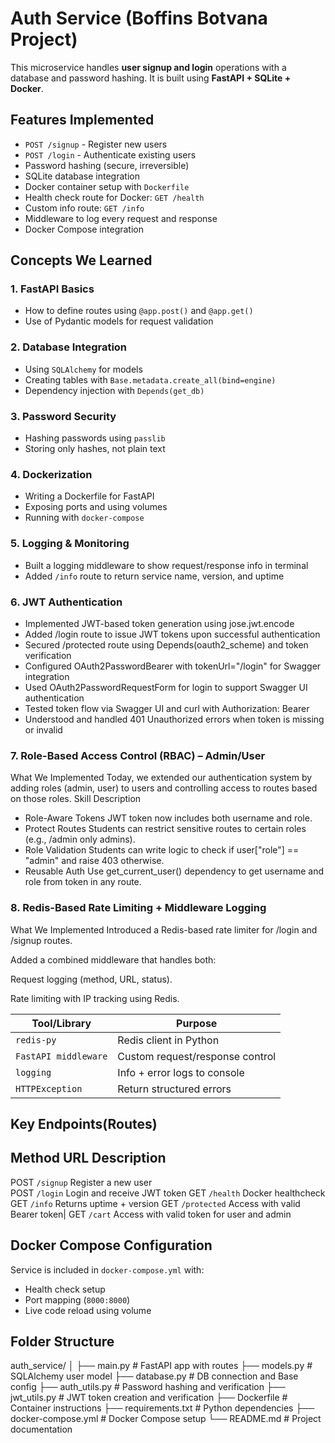 
# Auth Service (Boffins Botvana Project)

This microservice handles **user signup and login** operations with a database 
and password hashing. It is built using **FastAPI + SQLite + Docker**.



## Features Implemented

-  `POST /signup` - Register new users
-  `POST /login` - Authenticate existing users
-  Password hashing (secure, irreversible)
-  SQLite database integration
-  Docker container setup with `Dockerfile`
-  Health check route for Docker: `GET /health`
-  Custom info route: `GET /info`
-  Middleware to log every request and response
-  Docker Compose integration



##  Concepts We Learned

### 1. **FastAPI Basics**
- How to define routes using `@app.post()` and `@app.get()`
- Use of Pydantic models for request validation

### 2. **Database Integration**
- Using `SQLAlchemy` for models
- Creating tables with `Base.metadata.create_all(bind=engine)`
- Dependency injection with `Depends(get_db)`

### 3. **Password Security**
- Hashing passwords using `passlib`
- Storing only hashes, not plain text

### 4. **Dockerization**
- Writing a Dockerfile for FastAPI
- Exposing ports and using volumes
- Running with `docker-compose`

### 5. **Logging & Monitoring**
- Built a logging middleware to show request/response info in terminal
- Added `/info` route to return service name, version, and uptime

### 6. JWT Authentication
- Implemented JWT-based token generation using jose.jwt.encode
- Added /login route to issue JWT tokens upon successful authentication
- Secured /protected route using Depends(oauth2_scheme) and token verification
- Configured OAuth2PasswordBearer with tokenUrl="/login" for Swagger integration
- Used OAuth2PasswordRequestForm for login to support Swagger UI authentication
- Tested token flow via Swagger UI and curl with Authorization: Bearer <token>
- Understood and handled 401 Unauthorized errors when token is missing or invalid

### 7. Role-Based Access Control (RBAC) – Admin/User
What We Implemented
Today, we extended our authentication system by adding roles (admin, user) to users and 
controlling access to routes based on those roles.
    Skill	                            Description
 
- Role-Aware Tokens	            JWT token now includes both username and role. 
- Protect Routes	    Students can restrict sensitive routes to certain roles (e.g., /admin only admins).
- Role Validation	Students can write logic to check if user["role"] == "admin" and raise 403 otherwise.
- Reusable Auth	Use get_current_user() dependency to get username and role from token in any route.

### 8. Redis-Based Rate Limiting + Middleware Logging
What We Implemented
Introduced a Redis-based rate limiter for /login and /signup routes.

Added a combined middleware that handles both:

Request logging (method, URL, status).

Rate limiting with IP tracking using Redis.

| Tool/Library         | Purpose                         |
| -------------------- | ------------------------------- |
| `redis-py`           | Redis client in Python          |
| `FastAPI middleware` | Custom request/response control |
| `logging`            | Info + error logs to console    |
| `HTTPException`      | Return structured errors        |





##  Key Endpoints(Routes)

 Method     URL              Description          
------------------------------------------------
 POST    `/signup`         Register a new user  
 POST    `/login`          Login and receive JWT token
 GET     `/health`         Docker healthcheck   
 GET     `/info`           Returns uptime + version 
 GET     `/protected`   Access with valid Bearer token|
 GET     `/cart`   Access with valid token for user and admin


##  Docker Compose Configuration

Service is included in `docker-compose.yml` with:
- Health check setup
- Port mapping (`8000:8000`)
- Live code reload using volume



##  Folder Structure

auth_service/
│
├── main.py                  # FastAPI app with routes
├── models.py                # SQLAlchemy user model
├── database.py              # DB connection and Base config
├── auth_utils.py            # Password hashing and verification
├── jwt_utils.py             # JWT token creation and verification
├── Dockerfile               # Container instructions
├── requirements.txt         # Python dependencies
├── docker-compose.yml       # Docker Compose setup
└── README.md                # Project documentation

